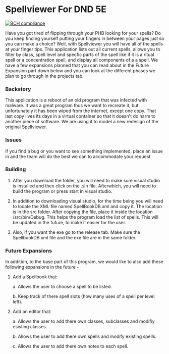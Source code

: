# Spellviewer For DND 5E

[![BCH compliance](https://bettercodehub.com/edge/badge/Cliftonz/SpellViewerV2?branch=master)](https://bettercodehub.com/)

Have you got tired of flipping through your PHB looking for your spells? Do you keep finding yourself putting your fingers in between your pages just so you can make a choice? Well, with Spellviewer you will have all of the spells at your finger tips. This application lists out all current spells, allows you to filter by class, spell level and specfic parts of the spell like if it is a ritual spell or a concentration spell, and display all components of a a spell. We have a few expansions planned that you can read about in the Future Expansion part down below and you can look at the different phases we plan to go through in the projects tab.

### Backstory

This application is a reboot of an old program that was infected with malware. It was a great program thus we want to recreate it, but unfortunately it has been wiped from the internet, except one copy. That last copy lives its days in a virtual container so that it doesn't do harm to another piece of software. We are using it to model a new redesign of the original Spellviewer.

### Issues

If you find a bug or you want to see something implemented, place an issue in and the team will do the best we can to accommodate your request. 
   
### Building

1) After you download the folder, you will need to make sure visual studio is installed and then click on the .sln file. Afterwhich, you will need to build the program or press start in visual studio.

2) In addition to downloading visual studio, for the time being you will need to locate the XML file named SpellBookDB.xml and copy it. The location is in the src folder. After copying the file, place it inside the location /src/bin/Debug. This helps the program load the list of spells. This will be updated in the future, to make it easier for the user.

3) Also, if you want the exe go to the release tab. Make sure the SpellbookDB.xml file and the exe file are in the same folder.

### Future Expansions 

In addition, to the base part of this program, we would like to also add these following expansions in the future -

1) Add a Spellbook that:

   a. Allows the user to choose a spell to be listed.
   
   b. Keep track of there spell slots (how many uses of a spell per level left).

2) Add an editor that:
    
   a. Allows the user to add there own classes, subclasses and modifiy esisting classes.
   
   b. Allows the user to add there own spells and modify existing spells.
   
   c. Allows the user to add there own notes to each spell.
